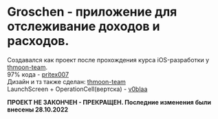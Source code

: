 # Groschen - приложение для отслеживание доходов и расходов.
Создавался как проект после прохождения курса iOS-разработки у [thmoon-team](https://github.com/thmoon-team).  
97% кода - [pritex007](https://github.com/Pritex007)  
Дизайн и тз также сделан: [thmoon-team](https://github.com/thmoon-team)  
LaunchScreen + OperationCell(вертска) - [v0blaa](https://github.com/v0blaa)  

**ПРОЕКТ НЕ ЗАКОНЧЕН - ПРЕКРАЩЕН. Последние изменения были внесены 28.10.2022**
